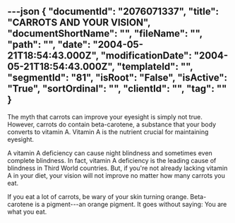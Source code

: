 ---json
{
  "documentId": "2076071337",
  "title": "CARROTS AND YOUR VISION",
  "documentShortName": "",
  "fileName": "",
  "path": "",
  "date": "2004-05-21T18:54:43.000Z",
  "modificationDate": "2004-05-21T18:54:43.000Z",
  "templateId": "",
  "segmentId": "81",
  "isRoot": "False",
  "isActive": "True",
  "sortOrdinal": "",
  "clientId": "",
  "tag": ""
}
---

The myth that carrots can improve your eyesight is simply not true. However, carrots do contain beta-carotene, a substance that your body converts to vitamin A. Vitamin A is the nutrient crucial for maintaining eyesight. 

A vitamin A deficiency can cause night blindness and sometimes even complete blindness. In fact, vitamin A deficiency is the leading cause of blindness in Third World countries. But, if you're not already lacking vitamin A in your diet, your vision will not improve no matter how many carrots you eat. 

If you eat a lot of carrots, be wary of your skin turning orange. Beta-carotene is a pigment---an orange pigment. It goes without saying: You are what you eat.

